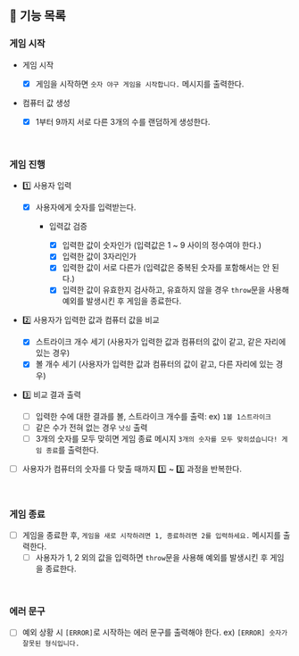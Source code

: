 ## 📄 기능 목록

### 게임 시작

- 게임 시작

  - [x] 게임을 시작하면 `숫자 야구 게임을 시작합니다.` 메시지를 출력한다.

- 컴퓨터 값 생성
  - [x] 1부터 9까지 서로 다른 3개의 수를 랜덤하게 생성한다.

<br />

### 게임 진행

- 1️⃣ 사용자 입력

  - [x] 사용자에게 숫자를 입력받는다.

    - 입력값 검증

      - [x] 입력한 값이 숫자인가 (입력값은 1 ~ 9 사이의 정수여야 한다.)
      - [x] 입력한 값이 3자리인가
      - [x] 입력한 값이 서로 다른가 (입력값은 중복된 숫자를 포함해서는 안 된다.)
      - [x] 입력한 값이 유효한지 검사하고, 유효하지 않을 경우 `throw`문을 사용해 예외를 발생시킨 후 게임을 종료한다.

- 2️⃣ 사용자가 입력한 값과 컴퓨터 값을 비교

  - [x] 스트라이크 개수 세기 (사용자가 입력한 값과 컴퓨터의 값이 같고, 같은 자리에 있는 경우)
  - [x] 볼 개수 세기 (사용자가 입력한 값과 컴퓨터의 값이 같고, 다른 자리에 있는 경우)

- 3️⃣ 비교 결과 출력

  - [ ] 입력한 수에 대한 결과를 볼, 스트라이크 개수를 출력: ex) `1볼 1스트라이크`
  - [ ] 같은 수가 전혀 없는 경우 `낫싱` 출력
  - [ ] 3개의 숫자를 모두 맞히면 게임 종료 메시지 `3개의 숫자를 모두 맞히셨습니다! 게임 종료`를 출력한다.

- [ ] 사용자가 컴퓨터의 숫자를 다 맞출 때까지 1️⃣ ~ 3️⃣ 과정을 반복한다.

<br />

### 게임 종료

- [ ] 게임을 종료한 후, `게임을 새로 시작하려면 1, 종료하려면 2를 입력하세요.` 메시지를 출력한다.
  - [ ] 사용자가 1, 2 외의 값을 입력하면 `throw`문을 사용해 예외를 발생시킨 후 게임을 종료한다.

<br />

### 에러 문구

- [ ] 예외 상황 시 `[ERROR]`로 시작하는 에러 문구를 출력해야 한다. ex) `[ERROR] 숫자가 잘못된 형식입니다.`

